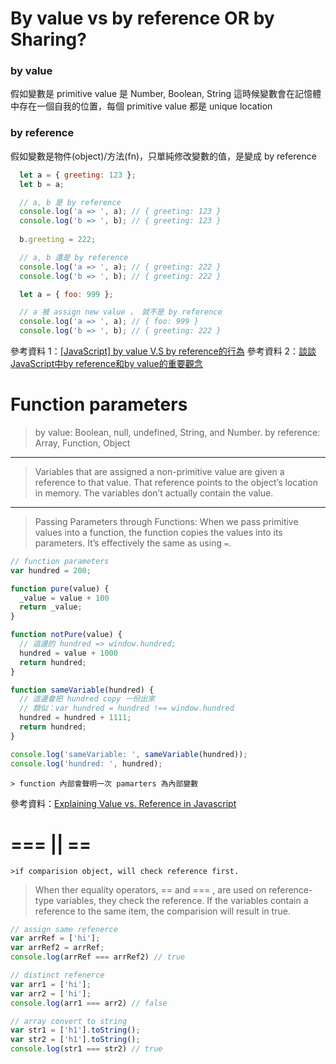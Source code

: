 # By value vs by reference OR by Sharing?

### by value 
  假如變數是 primitive value 是 Number, Boolean, String
  這時候變數會在記憶體中存在一個自我的位置，每個 primitive value 都是 unique location

### by reference
  假如變數是物件(object)/方法(fn)，只單純修改變數的值，是變成 by reference

  ```js
    let a = { greeting: 123 };
    let b = a;

    // a, b 是 by reference
    console.log('a => ', a); // { greeting: 123 }
    console.log('b => ', b); // { greeting: 123 }
    
    b.greeting = 222;

    // a, b 還是 by reference
    console.log('a => ', a); // { greeting: 222 }
    console.log('b => ', b); // { greeting: 222 }

    let a = { foo: 999 };

    // a 被 assign new value ， 就不是 by reference
    console.log('a => ', a); // { foo: 999 }
    console.log('b => ', b); // { greeting: 222 }
  ```

參考資料 1：[[JavaScript] by value V.S by reference的行為](http://myohmy10420-blog.logdown.com/posts/1752866)
參考資料 2：[談談JavaScript中by reference和by value的重要觀念](https://pjchender.blogspot.tw/2016/03/javascriptby-referenceby-value.html)

# Function parameters 

> by value: Boolean, null, undefined, String, and Number.
> by reference: Array, Function, Object

---

> Variables that are assigned a non-primitive value are given a reference to that value. That reference points to the object’s location in memory. The variables don’t actually contain the value.

---

> Passing Parameters through Functions: 
When we pass primitive values into a function, the function copies the values into its parameters. It’s effectively the same as using `=`.

```js
// function parameters 
var hundred = 200;

function pure(value) {
  _value = value + 100
  return _value;
}

function notPure(value) {
  // 這邊的 hundred => window.hundred;
  hundred = value + 1000
  return hundred;
}

function sameVariable(hundred) {
  // 這邊會把 hundred copy 一份出來
  // 類似：var hundred = hundred !== window.hundred
  hundred = hundred + 1111;
  return hundred;
}

console.log('sameVariable: ', sameVariable(hundred));
console.log('hundred: ', hundred);
```
	> function 內部會聲明一次 pamarters 為內部變數

參考資料：[Explaining Value vs. Reference in Javascript](
https://codeburst.io/explaining-value-vs-reference-in-javascript-647a975e12a0)

# === || ==

	>if comparision object, will check reference first.

> When ther equality operators, == and === , are used on reference-type variables, they check the reference. If the variables contain a reference to the same item, the comparision will result in true.

```js
// assign same refenerce
var arrRef = ['hi'];
var arrRef2 = arrRef;
console.log(arrRef === arrRef2) // true

// distinct refenerce
var arr1 = ['hi'];
var arr2 = ['hi'];
console.log(arr1 === arr2) // false

// array convert to string
var str1 = ['h1'].toString();
var str2 = ['h1'].toString();
console.log(str1 === str2) // true
```

